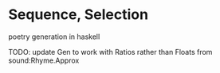 # Sequence, Selection
poetry generation in haskell

TODO: update Gen to work with Ratios rather than Floats from sound:Rhyme.Approx
